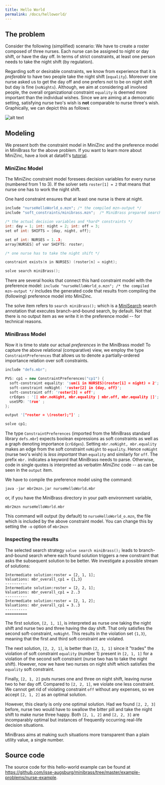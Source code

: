 ```yaml
---
title: Hello World
permalink: /docs/helloworld/
---
```

## The problem
Consider the following (simplified) scenario: We have to create a roster composed of three nurses.
Each nurse can be assigned to night or day shift, or have the day off. In terms of strict constraints,
at least one person needs to take the night shift (by regulation).

Regarding soft or desirable constraints, we know from experience that
it is *preferable* to have two people take the night shift (`equality`). Moreover one nurse asked us to get the day off and
one prefers not to be on night shift but day is fine (`noNights`). Although, we aim at considering all involved people, the overall organizational 
constraint `equality` is deemed more important than the individual wishes. Since we are aiming at a democratic setting,
satisfying nurse two's wish is **not** comparable to nurse three's wish. Graphically, we can depict this as follows:

![alt text]({{site.baseurl}}/img/nursePrefs.png "A first example")

## Modeling 
We present both the constraint model in MiniZinc and the preference model in MiniBrass for the above problem. If you want to learn more 
about MiniZinc, have a look at data61's [tutorial](http://www.minizinc.org/downloads/doc-latest/minizinc-tute.pdf).

### MiniZinc Model
The MiniZinc constraint model foresees decision variables for every nurse (numbered from 1 to 3).
If the solver sets `roster[1] = 2` that means that nurse one has to work the night shift.

One hard constraint ensures that at least one nurse is there at night.

```c++
include "nurseHelloWorld_o.mzn"; /* the compiled mzn-output */
include "soft_constraints/minibrass.mzn";  /* MiniBrass prepared searches */

/* the actual decision variables and *hard* constraints */
int: day = 1; int: night = 2; int: off = 3;
set of int: SHIFTS = {day, night, off};

set of int: NURSES = 1..3;
array[NURSES] of var SHIFTS: roster;

/* one nurse has to take the night shift */

constraint exists(n in NURSES) (roster[n] = night);

solve search miniBrass();
```
There are several hooks that connect this hard constraint model with the preference model:
`include "nurseHelloWorld_o.mzn"; /* the compiled mzn-output */` includes the generated code
that results from compiling the (following) preference model into MiniZinc.  

The solve item refers to `search miniBrass();` which is a [MiniSearch](http://www.minizinc.org/minisearch/) search annotation 
that executes branch-and-bound search, by default. Not that there is no output item as we write it in the preference model -- for technical reasons.

### MiniBrass Model
Now it is time to state our actual *preferences* in the MiniBrass model! To capture the above relational (comparative) view, we employ the type `ConstraintPreferences`
that allows us to denote a partially-ordered importance relation over soft constraints. 

```c++
include "defs.mbr";

PVS: cp1 = new ConstraintPreferences("cp1") {
  soft-constraint equality: 'sum(i in NURSES)(roster[i] = night) = 2';
  soft-constraint noNight: 'roster[2] in {day, off}';
  soft-constraint off: 'roster[3] = off';
  crEdges : '[| mbr.noNight, mbr.equality | mbr.off, mbr.equality |]';
  useSPD: 'true' ;
};

output '["roster = \(roster);"]' ;

solve cp1;
```
The type `ConstraintPreferences` (imported from the MiniBrass standard library `defs.mbr`) expects boolean expressions as soft constraints as well as a graph
denoting importance (`crEdges`). Setting `mbr.noNight, mbr.equality` makes an edge from the soft constraint `noNight` to `equality`. Hence `noNight` (nurse two's wish) is *less important* 
than `equality` and similarly for `off`. The prefix `mbr.` indicates a keyword that MiniBrass needs to parse. Otherwise, code in single quotes is interpreted as verbatim *MiniZinc* code -- as can be
seen in the `output` item. 

We have to compile the preference model using the command:
```
java -jar mbr2mzn.jar nurseHelloWorld.mbr
```
or, if you have the MiniBrass directory in your path environment variable,
```
mbr2mzn nurseHelloWorld.mbr
```
This command will output (by default) to `nurseHelloWorld_o.mzn`, the file which is included by the above constraint model. You can change this by setting the `-o` option of `mbr2mzn`
 
### Inspecting the results
The selected search strategy `solve search miniBrass();` leads to branch-and-bound search where each found solution triggers a new constraint that asks the subsequent solution to be better.
We investigate a possible stream of solutions:

```
Intermediate solution:roster = [2, 1, 1];
Valuations: mbr_overall_cp1 = {1,3}
----------
Intermediate solution:roster = [2, 2, 1];
Valuations: mbr_overall_cp1 = 2..3
----------
Intermediate solution:roster = [2, 1, 2];
Valuations: mbr_overall_cp1 = 3..3
----------
==========
```
The first solution, `[2, 1, 1]`, is interpreted as nurse one taking the night shift and nurse two and three having the day shift. That only satisfies the second soft-constraint, `noNight`. This 
results in the violation set `{1,3}`, meaning that the first and third soft constraint are violated.

The next solution, `[2, 2, 1]`, is better than `[2, 1, 1]` since it "trades" the violation of soft constraint `equality` (number 1) present in `[2, 1, 1]` for a violation of the second soft constraint (nurse two has to take the night shift).
However, now we have two nurses on night shift which satisfies the `equality` soft constraint.

Finally, `[2, 1, 2]` puts nurses one and three on night shift, leaving nurse two to her day off. Compared to `[2, 2, 1]`, we violate one less constraint. We cannot get rid of violating constraint `off` without any expenses, 
so we accept `[2, 1, 2]` as an optimal solution.

However, this clearly is only one optimal solution. Had we found `[2, 2, 3]` before, nurse two would have to swallow the bitter pill and take the night shift to make nurse three happy. 
Both `[2, 1, 2]` and `[2, 2, 3]` are incomparably optimal but instances of frequently occurring real-life decision situations. 

MiniBrass aims at making such situations more transparent than a plain utility value, a single number.

## Source code

The source code for this hello-world example can be found at <https://github.com/isse-augsburg/minibrass/tree/master/example-problems/nurse-example>.
